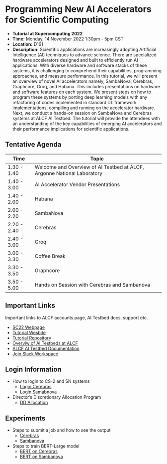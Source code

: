 # Programming New AI Accelerators for Scientific Computing
+ **Tutorial at Supercomputing 2022**
+ **Time:** Monday, 14 November 2022 1:30pm - 5pm CST
+ **Location:** D161
+ **Description:** Scientific applications are increasingly adopting Artificial Intelligence (AI) techniques to advance science. There are specialized hardware accelerators designed and built to efficiently run AI applications. With diverse hardware and software stacks of these systems, it is challenging to comprehend their capabilities, programming approaches, and measure performance. In this tutorial, we will present an overview of novel AI accelerators namely, SambaNova, Cerebras, Graphcore, Groq, and Habana. This includes presentations on hardware and software features on each system. We present steps on how to program these systems by porting deep learning models with any refactoring of codes implemented in standard DL framework implementations, compiling and running on the accelerator hardware. Next, we conduct a hands-on session on SambaNova and Cerebras systems at ALCF AI Testbed. The tutorial will provide the attendees with an understanding of the key capabilities of emerging AI accelerators and their performance implications for scientific applications.

## Tentative Agenda 


| Time        | Topic                                                         |
|-------------|---------------------------------------------------------------|
| 1.30 - 1.40 | Welcome and Overview of AI Testbed at ALCF, Argonne National Laboratory   |
| 1.40 - 3.00 | AI Accelerator Vendor Presentations                           |
| 1.40 - 2.00 | Habana                                                        |
| 2.00 - 2.20 | SambaNova                                                      |
| 2.20 - 2.40 | Cerebras                                                     |
| 2.40 - 3.00 | Groq                                                          |
| 3.00 - 3.30 | Coffee Break                                                  |
| 3.30 - 3.50 | Graphcore                                                        |
| 3.50 - 5.00 | Hands on Session with Cerebras and Sambanova                    |


## Important Links 

Important links to ALCF accounts page, AI Testbed docs, support etc.

+ [SC22 Webpage](https://sc22.supercomputing.org/presentation/?id=tut151&sess=sess221)
+ [Tutorial Wesbite](https://wordpress.cels.anl.gov/alcf-aitestbed-tutorial-sc22/)
+ [Tutorial Repository](https://github.com/argonne-lcf/AIaccelerators-SC22-tutorial/)
+ [Overviw of AI Testbeds at ALCF](https://www.alcf.anl.gov/alcf-ai-testbed)
+ [ALCF AI Testbed Documentation](https://www.alcf.anl.gov/support/ai-testbed-userdocs/)
+ [Join Slack Workspace](https://join.slack.com/t/aiacc-sc22-tut/shared_invite/zt-1i6r49ks1-9IxbIk6NM4TdHaEol26Z9Q)


## Login Information 

+ How to login to CS-2 and SN systems 
  + [Login Cerebras](./cerebras/cs-login.md)
  + [Login Samabnova](./sambanova/sn-login.md)
+ Director’s Discretionary Allocation Program
  + [DD Allocation](https://www.alcf.anl.gov/science/directors-discretionary-allocation-program)

## Experiments 

+ Steps to submit a job and how to see the output
  + [Cerebras](./cerebras/cs-job-submission.md)
  + [Sambanova](./sambanova/sn-job-submission.md)
+ Steps to train BERT-Large model
  + [BERT on Cerebras](./cerebras/cs-bert.md)
  + [BERT on Sambanova](./sambanova/sn-bert.md)



